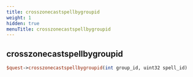 ```yaml
---
title: crosszonecastspellbygroupid
weight: 1
hidden: true
menuTitle: crosszonecastspellbygroupid
---
```

## crosszonecastspellbygroupid
```perl
$quest->crosszonecastspellbygroupid(int group_id, uint32 spell_id)
```
